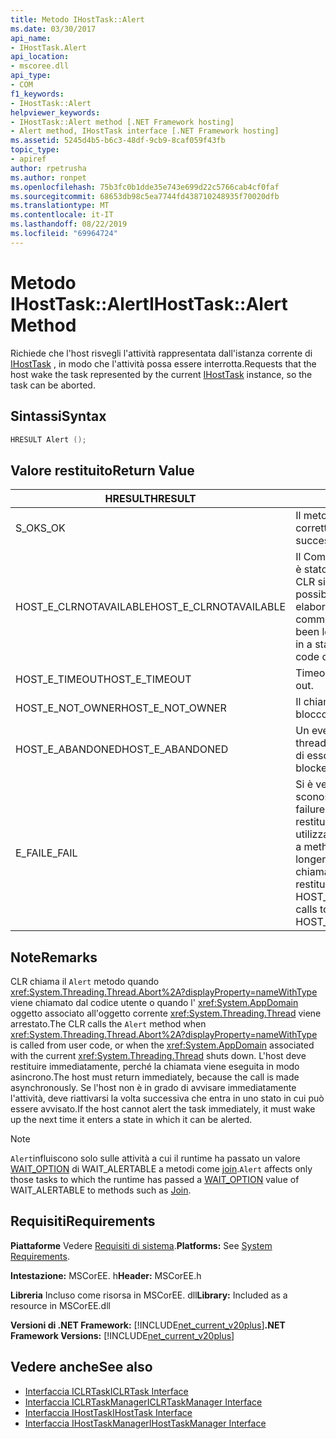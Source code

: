 ```yaml
---
title: Metodo IHostTask::Alert
ms.date: 03/30/2017
api_name:
- IHostTask.Alert
api_location:
- mscoree.dll
api_type:
- COM
f1_keywords:
- IHostTask::Alert
helpviewer_keywords:
- IHostTask::Alert method [.NET Framework hosting]
- Alert method, IHostTask interface [.NET Framework hosting]
ms.assetid: 5245d4b5-b6c3-48df-9cb9-8caf059f43fb
topic_type:
- apiref
author: rpetrusha
ms.author: ronpet
ms.openlocfilehash: 75b3fc0b1dde35e743e699d22c5766cab4cf0faf
ms.sourcegitcommit: 68653db98c5ea7744fd438710248935f70020dfb
ms.translationtype: MT
ms.contentlocale: it-IT
ms.lasthandoff: 08/22/2019
ms.locfileid: "69964724"
---
```

# <a name="ihosttaskalert-method"></a><span data-ttu-id="18179-102">Metodo IHostTask::Alert</span><span class="sxs-lookup"><span data-stu-id="18179-102">IHostTask::Alert Method</span></span>
<span data-ttu-id="18179-103">Richiede che l'host risvegli l'attività rappresentata dall'istanza corrente di [IHostTask](../../../../docs/framework/unmanaged-api/hosting/ihosttask-interface.md) , in modo che l'attività possa essere interrotta.</span><span class="sxs-lookup"><span data-stu-id="18179-103">Requests that the host wake the task represented by the current [IHostTask](../../../../docs/framework/unmanaged-api/hosting/ihosttask-interface.md) instance, so the task can be aborted.</span></span>  
  
## <a name="syntax"></a><span data-ttu-id="18179-104">Sintassi</span><span class="sxs-lookup"><span data-stu-id="18179-104">Syntax</span></span>  
  
```cpp  
HRESULT Alert ();  
```  
  
## <a name="return-value"></a><span data-ttu-id="18179-105">Valore restituito</span><span class="sxs-lookup"><span data-stu-id="18179-105">Return Value</span></span>  
  
|<span data-ttu-id="18179-106">HRESULT</span><span class="sxs-lookup"><span data-stu-id="18179-106">HRESULT</span></span>|<span data-ttu-id="18179-107">Descrizione</span><span class="sxs-lookup"><span data-stu-id="18179-107">Description</span></span>|  
|-------------|-----------------|  
|<span data-ttu-id="18179-108">S_OK</span><span class="sxs-lookup"><span data-stu-id="18179-108">S_OK</span></span>|<span data-ttu-id="18179-109">Il metodo è stato restituito correttamente.</span><span class="sxs-lookup"><span data-stu-id="18179-109">The method returned successfully.</span></span>|  
|<span data-ttu-id="18179-110">HOST_E_CLRNOTAVAILABLE</span><span class="sxs-lookup"><span data-stu-id="18179-110">HOST_E_CLRNOTAVAILABLE</span></span>|<span data-ttu-id="18179-111">Il Common Language Runtime (CLR) non è stato caricato in un processo oppure CLR si trova in uno stato in cui non è possibile eseguire codice gestito o elaborare la chiamata correttamente.</span><span class="sxs-lookup"><span data-stu-id="18179-111">The common language runtime (CLR) has not been loaded into a process, or the CLR is in a state in which it cannot run managed code or process the call successfully.</span></span>|  
|<span data-ttu-id="18179-112">HOST_E_TIMEOUT</span><span class="sxs-lookup"><span data-stu-id="18179-112">HOST_E_TIMEOUT</span></span>|<span data-ttu-id="18179-113">Timeout della chiamata.</span><span class="sxs-lookup"><span data-stu-id="18179-113">The call timed out.</span></span>|  
|<span data-ttu-id="18179-114">HOST_E_NOT_OWNER</span><span class="sxs-lookup"><span data-stu-id="18179-114">HOST_E_NOT_OWNER</span></span>|<span data-ttu-id="18179-115">Il chiamante non è il proprietario del blocco.</span><span class="sxs-lookup"><span data-stu-id="18179-115">The caller does not own the lock.</span></span>|  
|<span data-ttu-id="18179-116">HOST_E_ABANDONED</span><span class="sxs-lookup"><span data-stu-id="18179-116">HOST_E_ABANDONED</span></span>|<span data-ttu-id="18179-117">Un evento è stato annullato mentre un thread bloccato o Fiber era in attesa su di esso.</span><span class="sxs-lookup"><span data-stu-id="18179-117">An event was canceled while a blocked thread or fiber was waiting on it.</span></span>|  
|<span data-ttu-id="18179-118">E_FAIL</span><span class="sxs-lookup"><span data-stu-id="18179-118">E_FAIL</span></span>|<span data-ttu-id="18179-119">Si è verificato un errore irreversibile sconosciuto.</span><span class="sxs-lookup"><span data-stu-id="18179-119">An unknown catastrophic failure occurred.</span></span> <span data-ttu-id="18179-120">Quando un metodo restituisce E_FAIL, CLR non è più utilizzabile all'interno del processo.</span><span class="sxs-lookup"><span data-stu-id="18179-120">When a method returns E_FAIL, the CLR is no longer usable within the process.</span></span> <span data-ttu-id="18179-121">Le chiamate successive ai metodi di hosting restituiscono HOST_E_CLRNOTAVAILABLE.</span><span class="sxs-lookup"><span data-stu-id="18179-121">Subsequent calls to hosting methods return HOST_E_CLRNOTAVAILABLE.</span></span>|  
  
## <a name="remarks"></a><span data-ttu-id="18179-122">Note</span><span class="sxs-lookup"><span data-stu-id="18179-122">Remarks</span></span>  
 <span data-ttu-id="18179-123">CLR chiama il `Alert` metodo quando <xref:System.Threading.Thread.Abort%2A?displayProperty=nameWithType> viene chiamato dal codice utente o quando l' <xref:System.AppDomain> oggetto associato all'oggetto corrente <xref:System.Threading.Thread> viene arrestato.</span><span class="sxs-lookup"><span data-stu-id="18179-123">The CLR calls the `Alert` method when <xref:System.Threading.Thread.Abort%2A?displayProperty=nameWithType> is called from user code, or when the <xref:System.AppDomain> associated with the current <xref:System.Threading.Thread> shuts down.</span></span> <span data-ttu-id="18179-124">L'host deve restituire immediatamente, perché la chiamata viene eseguita in modo asincrono.</span><span class="sxs-lookup"><span data-stu-id="18179-124">The host must return immediately, because the call is made asynchronously.</span></span> <span data-ttu-id="18179-125">Se l'host non è in grado di avvisare immediatamente l'attività, deve riattivarsi la volta successiva che entra in uno stato in cui può essere avvisato.</span><span class="sxs-lookup"><span data-stu-id="18179-125">If the host cannot alert the task immediately, it must wake up the next time it enters a state in which it can be alerted.</span></span>  
  
> [!NOTE]
> <span data-ttu-id="18179-126">`Alert`influiscono solo sulle attività a cui il runtime ha passato un valore [WAIT_OPTION](../../../../docs/framework/unmanaged-api/hosting/wait-option-enumeration.md) di WAIT_ALERTABLE a metodi come [join](../../../../docs/framework/unmanaged-api/hosting/ihosttask-join-method.md).</span><span class="sxs-lookup"><span data-stu-id="18179-126">`Alert` affects only those tasks to which the runtime has passed a [WAIT_OPTION](../../../../docs/framework/unmanaged-api/hosting/wait-option-enumeration.md) value of WAIT_ALERTABLE to methods such as [Join](../../../../docs/framework/unmanaged-api/hosting/ihosttask-join-method.md).</span></span>  
  
## <a name="requirements"></a><span data-ttu-id="18179-127">Requisiti</span><span class="sxs-lookup"><span data-stu-id="18179-127">Requirements</span></span>  
 <span data-ttu-id="18179-128">**Piattaforme** Vedere [Requisiti di sistema](../../../../docs/framework/get-started/system-requirements.md).</span><span class="sxs-lookup"><span data-stu-id="18179-128">**Platforms:** See [System Requirements](../../../../docs/framework/get-started/system-requirements.md).</span></span>  
  
 <span data-ttu-id="18179-129">**Intestazione:** MSCorEE. h</span><span class="sxs-lookup"><span data-stu-id="18179-129">**Header:** MSCorEE.h</span></span>  
  
 <span data-ttu-id="18179-130">**Libreria** Incluso come risorsa in MSCorEE. dll</span><span class="sxs-lookup"><span data-stu-id="18179-130">**Library:** Included as a resource in MSCorEE.dll</span></span>  
  
 <span data-ttu-id="18179-131">**Versioni di .NET Framework:** [!INCLUDE[net_current_v20plus](../../../../includes/net-current-v20plus-md.md)]</span><span class="sxs-lookup"><span data-stu-id="18179-131">**.NET Framework Versions:** [!INCLUDE[net_current_v20plus](../../../../includes/net-current-v20plus-md.md)]</span></span>  
  
## <a name="see-also"></a><span data-ttu-id="18179-132">Vedere anche</span><span class="sxs-lookup"><span data-stu-id="18179-132">See also</span></span>

- [<span data-ttu-id="18179-133">Interfaccia ICLRTask</span><span class="sxs-lookup"><span data-stu-id="18179-133">ICLRTask Interface</span></span>](../../../../docs/framework/unmanaged-api/hosting/iclrtask-interface.md)
- [<span data-ttu-id="18179-134">Interfaccia ICLRTaskManager</span><span class="sxs-lookup"><span data-stu-id="18179-134">ICLRTaskManager Interface</span></span>](../../../../docs/framework/unmanaged-api/hosting/iclrtaskmanager-interface.md)
- [<span data-ttu-id="18179-135">Interfaccia IHostTask</span><span class="sxs-lookup"><span data-stu-id="18179-135">IHostTask Interface</span></span>](../../../../docs/framework/unmanaged-api/hosting/ihosttask-interface.md)
- [<span data-ttu-id="18179-136">Interfaccia IHostTaskManager</span><span class="sxs-lookup"><span data-stu-id="18179-136">IHostTaskManager Interface</span></span>](../../../../docs/framework/unmanaged-api/hosting/ihosttaskmanager-interface.md)
